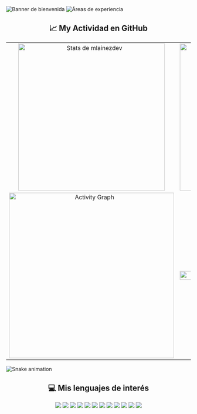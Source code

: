   <picture>
    <source srcset="https://res.cloudinary.com/dmydsvqhk/image/upload/v1748145712/banner_noche_bi2fky.png" media="(prefers-color-scheme: dark)">
    <source srcset="https://res.cloudinary.com/dmydsvqhk/image/upload/v1748145712/BANNER_DIA_pi3td7.png" media="(prefers-color-scheme: light)">
    <img src="https://res.cloudinary.com/dmydsvqhk/image/upload/v1748145712/BANNER_DIA_pi3td7.png" alt="Banner de bienvenida">
  </picture>

  <picture>
    <source srcset="https://res.cloudinary.com/dmydsvqhk/image/upload/v1748219495/Areas_noche_recorte_crg7jv.png" media="(prefers-color-scheme: dark)">
    <source srcset="https://res.cloudinary.com/dmydsvqhk/image/upload/v1748219495/Areas_dia_Recorte_gkx19g.png" media="(prefers-color-scheme: light)">
    <img src="https://res.cloudinary.com/dmydsvqhk/image/upload/v1748219495/Areas_dia_Recorte_gkx19g.png" alt="Áreas de experiencia">
  </picture>

<h2 align="center">📈 My Actividad en GitHub</h2>

<table width="100%" align = "center">
  <tr>
    <td align="center">
      <picture>
        <source srcset="https://github-readme-stats.vercel.app/api?username=mlainezdev&show_icons=true&theme=radical&locale=es" media="(prefers-color-scheme: dark)" />
        <source srcset="https://github-readme-stats.vercel.app/api?username=mlainezdev&show_icons=true&theme=default&locale=es" media="(prefers-color-scheme: light)" />
        <img src="https://github-readme-stats.vercel.app/api?username=mlainezdev&show_icons=true&theme=default&locale=es" alt="Stats de mlainezdev" width="400"/>
      </picture>
    </td>
    <td align="center">
      <picture>
        <source srcset="https://github-readme-streak-stats.herokuapp.com/?user=mlainezdev&theme=radical&locale=es" media="(prefers-color-scheme: dark)" />
        <source srcset="https://github-readme-streak-stats.herokuapp.com/?user=mlainezdev&theme=default&locale=es" media="(prefers-color-scheme: light)" />
        <img src="https://github-readme-streak-stats.herokuapp.com/?user=mlainezdev&theme=default&locale=es" alt="GitHub Streak" width="400"/>
      </picture>
    </td>
  </tr>
  <tr>
    <td align="center">
      <img src="https://github-readme-activity-graph.vercel.app/graph?username=mlainezdev&theme=github-compact" alt="Activity Graph" style="max-width:100%;height:auto;" width="450"/>
    </td>
    <td align="center">
      <p align="center">
        <img src="https://github-readme-stats.vercel.app/api/top-langs/?username=mlainezdev&locale=es" alt="Top Langs" width="100%"/>
      </p>
    </td>
  </tr>
</table>

![Snake animation](https://github.com/mlainezdev/mlainezdev/blob/output/github-contribution-grid-snake.svg)

<h2 align="center">💻 Mis lenguajes de interés</h2>

<p align="center">
  <!-- Backend y APIs -->
  <img src="https://img.shields.io/badge/C%23-239120?style=for-the-badge&logo=c-sharp&logoColor=white" />
  <img src="https://img.shields.io/badge/.NET-512BD4?style=for-the-badge&logo=dotnet&logoColor=white" />
  <img src="https://img.shields.io/badge/RESTful-API-6DB33F?style=for-the-badge&logo=rest&logoColor=white" />
  <img src="https://img.shields.io/badge/Microservices-Architecture-blueviolet?style=for-the-badge&logo=microgen&logoColor=white" />
  <img src="https://img.shields.io/badge/SQL-003B57?style=for-the-badge&logo=sqlite&logoColor=white" />
  <!-- Web -->
  <img src="https://img.shields.io/badge/HTML5-E34F26?style=for-the-badge&logo=html5&logoColor=white" />
  <img src="https://img.shields.io/badge/CSS3-1572B6?style=for-the-badge&logo=css3&logoColor=white" />
  <img src="https://img.shields.io/badge/JavaScript-F7DF1E?style=for-the-badge&logo=javascript&logoColor=black" />
  <!-- DevOps & Cloud -->
  <img src="https://img.shields.io/badge/Git-F05032?style=for-the-badge&logo=git&logoColor=white" />
  <img src="https://img.shields.io/badge/GitHub-181717?style=for-the-badge&logo=github&logoColor=white" />
  <img src="https://img.shields.io/badge/Azure-0078D4?style=for-the-badge&logo=azure-devops&logoColor=white" />
  <img src="https://img.shields.io/badge/Cloud-Computing-00C7B7?style=for-the-badge&logo=cloudflare&logoColor=white" />
  
</p>


